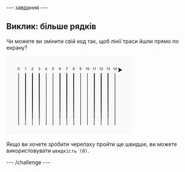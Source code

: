 \--- завдання \---

## Виклик: більше рядків

Чи можете ви змінити свій код так, щоб лінії траси йшли прямо по екрану?

![знімок екрану](images/race-challenge1.png)

Якщо ви хочете зробити черепаху пройти ще швидше, ви можете використовувати `швидкість (0)`.

\--- /challenge \---